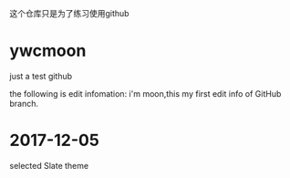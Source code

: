 这个仓库只是为了练习使用github

# ywcmoon
just a test github

the following is edit infomation:
i'm moon,this my first edit info of GitHub branch.

# 2017-12-05
selected Slate theme

